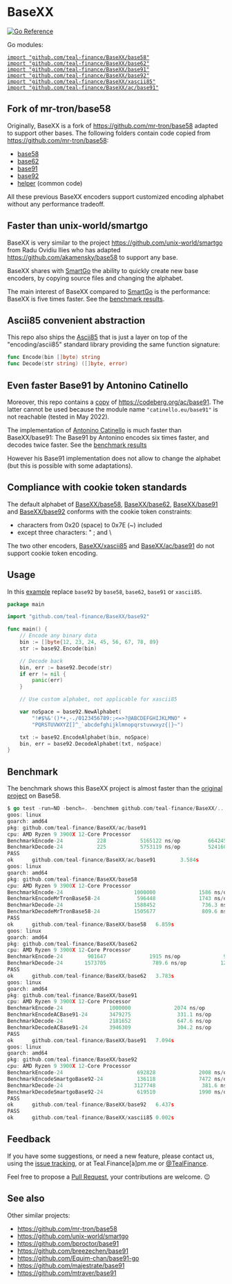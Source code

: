 # BaseXX

[![Go Reference](https://pkg.go.dev/badge/github.com/teal-finance/BaseXX.svg "Go documentation for BaseXX")](https://pkg.go.dev/github.com/teal-finance/BaseXX)

Go modules:

[`import "github.com/teal-finance/BaseXX/base58"`](./base58/)  
[`import "github.com/teal-finance/BaseXX/base62"`](./base62/)  
[`import "github.com/teal-finance/BaseXX/base91"`](./base91/)  
[`import "github.com/teal-finance/BaseXX/base92"`](./base92/)  
[`import "github.com/teal-finance/BaseXX/xascii85"`](./xascii85/)  
[`import "github.com/teal-finance/BaseXX/ac/base91"`](./ac/base91/)

## Fork of mr-tron/base58

Originally, BaseXX is a fork of <https://github.com/mr-tron/base58>
adapted to support other bases. The following folders contain
code copied from <https://github.com/mr-tron/base58>:

- [base58](./base58/)
- [base62](./base62/)
- [base91](./base91/)
- [base92](./base92/)
- [helper](./helper/) (common code)

All these previous BaseXX encoders
support customized encoding alphabet
without any performance tradeoff.

## Faster than unix-world/smartgo

BaseXX is very similar to the project
<https://github.com/unix-world/smartgo>
from Radu Ovidiu Ilies who has adapted
<https://github.com/akamensky/base58>
to support any base.

BaseXX shares with [SmartGo](https://github.com/unix-world/smartgo)
the ability to quickly create new base encoders,
by copying source files and changing the alphabet.

The main interest of BaseXX compared to
[SmartGo](https://github.com/unix-world/smartgo)
is the performance: BaseXX is five times faster.
See the [benchmark results](#benchmark).

## Ascii85 convenient abstraction

This repo also ships the [Ascii85](./xascii85/)
that is just a layer on top of the "encoding/ascii85"
standard library providing the same function signature:

```go
func Encode(bin []byte) string
func Decode(str string) ([]byte, error)
```

## Even faster Base91 by Antonino Catinello

Moreover, this repo contains a
[copy](<https://github.com/teal-finance/BaseXX/ac/base91>)
of <https://codeberg.org/ac/base91>.
The latter cannot be used because the module name
`"catinello.eu/base91"` is not reachable (tested in May 2022).

The implementation of [Antonino Catinello](https://codeberg.org/ac)
is much faster than BaseXX/base91:
The Base91 by Antonino encodes six times faster,
and decodes twice faster.
See the [benchmark results](#benchmark)

However his Base91 implementation does not allow to change
the alphabet (but this is possible with some adaptations).

## Compliance with cookie token standards

The default alphabet of [BaseXX/base58](./base58/),
[BaseXX/base62](./base62/), [BaseXX/base91](./base91/)
and [BaseXX/base92](./base92/) conforms with the
cookie token constraints:

- characters from 0x20 (space) to 0x7E (~) included
- except three characters: " ; and \

The two other encoders, [BaseXX/xascii85](./xascii85/)
and [BaseXX/ac/base91](./ac/base91/) do not support
cookie token encoding.

## Usage

In this [example](./example/base92.go)
replace `base92` by `base58`, `base62`,
`base91` or `xascii85`.

```go
package main

import "github.com/teal-finance/BaseXX/base92"

func main() {
    // Encode any binary data
    bin := []byte{12, 23, 24, 45, 56, 67, 78, 89}
    str := base92.Encode(bin)

    // Decode back
    bin, err := base92.Decode(str)
    if err != nil {
        panic(err)
    }

    // Use custom alphabet, not applicable for xascii85

    var noSpace = base92.NewAlphabet(
        "!#$%&'()*+,-./0123456789:;<=>?@ABCDEFGHIJKLMNO" +
        "PQRSTUVWXYZ[]^_`abcdefghijklmnopqrstuvwxyz{|}~")

    txt := base92.EncodeAlphabet(bin, noSpace)
    bin, err = base92.DecodeAlphabet(txt, noSpace)
}
```

## Benchmark

The benchmark shows this BaseXX project is almost faster than the
[original project](https://github.com/mr-tron/base58)
on Base58.

```go
$ go test -run=NO -bench=. -benchmem github.com/teal-finance/BaseXX/...
goos: linux
goarch: amd64
pkg: github.com/teal-finance/BaseXX/ac/base91
cpu: AMD Ryzen 9 3900X 12-Core Processor
BenchmarkEncode-24           228           5165122 ns/op         6642451 B/op         34 allocs/op
BenchmarkDecode-24           225           5753119 ns/op         5241609 B/op         33 allocs/op
PASS
ok      github.com/teal-finance/BaseXX/ac/base91        3.584s
goos: linux
goarch: amd64
pkg: github.com/teal-finance/BaseXX/base58
cpu: AMD Ryzen 9 3900X 12-Core Processor
BenchmarkEncode-24                       1000000              1586 ns/op              96 B/op          2 allocs/op
BenchmarkEncodeMrTronBase58-24            596448              1743 ns/op              96 B/op          2 allocs/op
BenchmarkDecode-24                       1588452               736.3 ns/op           127 B/op          2 allocs/op
BenchmarkDecodeMrTronBase58-24           1505677               809.6 ns/op           127 B/op          2 allocs/op
PASS
ok      github.com/teal-finance/BaseXX/base58   6.859s
goos: linux
goarch: amd64
pkg: github.com/teal-finance/BaseXX/base62
cpu: AMD Ryzen 9 3900X 12-Core Processor
BenchmarkEncode-24        901647              1915 ns/op              96 B/op          2 allocs/op
BenchmarkDecode-24       1573705               789.6 ns/op           127 B/op          2 allocs/op
PASS
ok      github.com/teal-finance/BaseXX/base62   3.783s
goos: linux
goarch: amd64
pkg: github.com/teal-finance/BaseXX/base91
cpu: AMD Ryzen 9 3900X 12-Core Processor
BenchmarkEncode-24               1000000              2074 ns/op              96 B/op          2 allocs/op
BenchmarkEncodeACBase91-24       3479275               331.1 ns/op           120 B/op          4 allocs/op
BenchmarkDecode-24               2181652               647.6 ns/op           124 B/op          2 allocs/op
BenchmarkDecodeACBase91-24       3946309               304.2 ns/op            56 B/op          3 allocs/op
PASS
ok      github.com/teal-finance/BaseXX/base91   7.094s
goos: linux
goarch: amd64
pkg: github.com/teal-finance/BaseXX/base92
cpu: AMD Ryzen 9 3900X 12-Core Processor
BenchmarkEncode-24                        692828              2008 ns/op              96 B/op          2 allocs/op
BenchmarkEncodeSmartgoBase92-24           136118              7472 ns/op            1377 B/op         78 allocs/op
BenchmarkDecode-24                       3127748               381.6 ns/op           122 B/op          2 allocs/op
BenchmarkDecodeSmartgoBase92-24           619510              1990 ns/op             232 B/op          8 allocs/op
PASS
ok      github.com/teal-finance/BaseXX/base92   6.437s
PASS
ok      github.com/teal-finance/BaseXX/xascii85 0.002s
```

## Feedback

If you have some suggestions, or need a new feature,
please contact us, using the
[issue tracking](https://github.com/teal-finance/diophantine/issues),
or at Teal.Finance[à]pm.me or
[@TealFinance](https://twitter.com/TealFinance).

Feel free to propose a
[Pull Request](https://github.com/teal-finance/diophantine/pulls),
your contributions are welcome. :wink:

## See also

Other similar projects:

- <https://github.com/mr-tron/base58>
- <https://github.com/unix-world/smartgo>
- <https://github.com/bproctor/base91>
- <https://github.com/breezechen/base91>
- <https://github.com/Equim-chan/base91-go>
- <https://github.com/majestrate/base91>
- <https://github.com/mtraver/base91>
